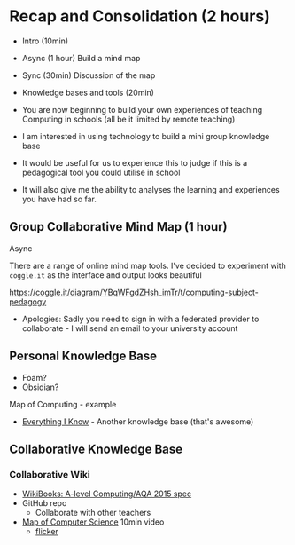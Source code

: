 Recap and Consolidation (2 hours)
=======================

* Intro (10min)
* Async (1 hour) Build a mind map
* Sync (30min) Discussion of the map
* Knowledge bases and tools (20min)

* You are now beginning to build your own experiences of teaching Computing in schools (all be it limited by remote teaching)
* I am interested in using technology to build a mini group knowledge base
* It would be useful for us to experience this to judge if this is a pedagogical tool you could utilise in school
* It will also give me the ability to analyses the learning and experiences you have had so far.

Group Collaborative Mind Map (1 hour)
-------------------------------------
Async

There are a range of online mind map tools.
I've decided to experiment with `coggle.it` as the interface and output looks beautiful

https://coggle.it/diagram/YBqWFgdZHsh_imTr/t/computing-subject-pedagogy
* Apologies: Sadly you need to sign in with a federated provider to collaborate - I will send an email to your university account


Personal Knowledge Base
-----------------------

* Foam?
* Obsidian?

Map of Computing - example

* [Everything I Know](https://wiki.nikitavoloboev.xyz/) - Another knowledge base (that's awesome)


Collaborative Knowledge Base
---------------------------

### Collaborative Wiki
* [WikiBooks: A-level Computing/AQA 2015 spec](https://en.wikibooks.org/wiki/A-level_Computing/AQA)
* GitHub repo
    * Collaborate with other teachers
* [Map of Computer Science](https://www.youtube.com/watch?v=SzJ46YA_RaA) 10min video
    * [flicker](https://www.flickr.com/photos/95869671@N08/36231833334/)
